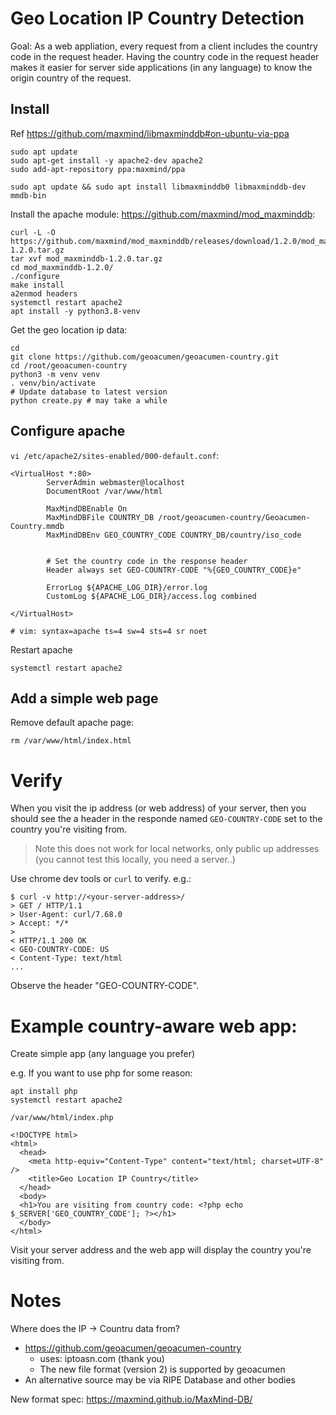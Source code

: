 # Geo Location IP Country Detection

Goal: As a web appliation, every request from a client 
includes the country code in the request header. Having the country code in the request header makes it easier for server side applications (in any language) to know the origin country of the request.


## Install

Ref https://github.com/maxmind/libmaxminddb#on-ubuntu-via-ppa
```
sudo apt update
sudo apt-get install -y apache2-dev apache2
sudo add-apt-repository ppa:maxmind/ppa
```

```
sudo apt update && sudo apt install libmaxminddb0 libmaxminddb-dev mmdb-bin
```

Install the apache module: https://github.com/maxmind/mod_maxminddb:
```
curl -L -O https://github.com/maxmind/mod_maxminddb/releases/download/1.2.0/mod_maxminddb-1.2.0.tar.gz
tar xvf mod_maxminddb-1.2.0.tar.gz
cd mod_maxminddb-1.2.0/
./configure
make install
a2enmod headers
systemctl restart apache2
apt install -y python3.8-venv
```

Get the geo location ip data:
```
cd
git clone https://github.com/geoacumen/geoacumen-country.git
cd /root/geoacumen-country
python3 -m venv venv
. venv/bin/activate
# Update database to latest version
python create.py # may take a while
```

## Configure apache

`vi /etc/apache2/sites-enabled/000-default.conf`:

```
<VirtualHost *:80>
        ServerAdmin webmaster@localhost
        DocumentRoot /var/www/html

        MaxMindDBEnable On
        MaxMindDBFile COUNTRY_DB /root/geoacumen-country/Geoacumen-Country.mmdb
        MaxMindDBEnv GEO_COUNTRY_CODE COUNTRY_DB/country/iso_code


        # Set the country code in the response header
        Header always set GEO-COUNTRY-CODE "%{GEO_COUNTRY_CODE}e"

        ErrorLog ${APACHE_LOG_DIR}/error.log
        CustomLog ${APACHE_LOG_DIR}/access.log combined

</VirtualHost>

# vim: syntax=apache ts=4 sw=4 sts=4 sr noet
```
Restart apache
```
systemctl restart apache2
```

## Add a simple web page

Remove default apache page:
```
rm /var/www/html/index.html
```


# Verify

When you visit the ip address (or web address) of your server,
then you should see the a header in the responde named `GEO-COUNTRY-CODE` set to the country you're visiting from.

> Note this does not work for local networks, only public up addresses (you cannot test this locally, you need a server..)

Use chrome dev tools or `curl` to verify. e.g.:

```
$ curl -v http://<your-server-address>/
> GET / HTTP/1.1
> User-Agent: curl/7.68.0
> Accept: */*
> 
< HTTP/1.1 200 OK
< GEO-COUNTRY-CODE: US
< Content-Type: text/html
...
```
Observe the header "GEO-COUNTRY-CODE".

# Example country-aware web app:

Create simple app (any language you prefer)

e.g. If you want to use php for some reason:
```
apt install php
systemctl restart apache2
```

`/var/www/html/index.php`

```
<!DOCTYPE html>
<html>
  <head>
    <meta http-equiv="Content-Type" content="text/html; charset=UTF-8" />
    <title>Geo Location IP Country</title>
  </head>
  <body>
  <h1>You are visiting from country code: <?php echo $_SERVER['GEO_COUNTRY_CODE']; ?></h1>
  </body>
</html>
```

Visit your server address and the web app will display the country you're visiting from.

# Notes

Where does the IP -> Countru data from?

- https://github.com/geoacumen/geoacumen-country
  - uses: iptoasn.com (thank you)
  - The new file format (version 2) is supported by geoacumen
- An alternative source may be via RIPE Database and other bodies

New format spec: https://maxmind.github.io/MaxMind-DB/
